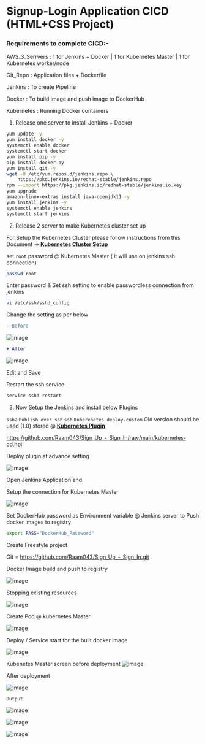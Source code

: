 # Signup-Login Application CICD (HTML+CSS Project)

### Requirements to complete CICD:- 

AWS_3_Serrvers : 1 for Jenkins + Docker | 1 for Kubernetes Master | 1 for Kubernetes worker/node

Git_Repo : Application files + Dockerfile

Jenkins : To create Pipeline

Docker : To build image and push image to DockerHub

Kubernetes : Running Docker containers

1. Release one server to install Jenkins + Docker

```sh
yum update -y
yum install docker -y
systemctl enable docker
systemctl start docker
yum install pip -y
pip install docker-py
yum install git -y
wget -O /etc/yum.repos.d/jenkins.repo \
    https://pkg.jenkins.io/redhat-stable/jenkins.repo
rpm --import https://pkg.jenkins.io/redhat-stable/jenkins.io.key
yum upgrade
amazon-linux-extras install java-openjdk11 -y
yum install jenkins -y
systemctl enable jenkins
systemctl start jenkins
```
2. Release 2 server to make Kubernetes cluster set up

For Setup the Kubernetes Cluster please follow instructions from this Document => **[Kubernetes Cluster Setup](https://github.com/Raam043/Projects/blob/main/Kubernetes_Project-1-Kubeadm.md)**

set `root` password @ Kubernetes Master ( it will use on jenkins ssh connection)
```sh
passwd root
```
Enter password & Set ssh setting to enable passwordless connection from jenkins
```sh
vi /etc/ssh/sshd_config
```
Change the setting as per below

```diff
- Before 
```
![image](https://user-images.githubusercontent.com/111989928/198711105-0672a166-bf18-4922-a0dd-074bf7f75f8d.png)
```diff
+ After
```
![image](https://user-images.githubusercontent.com/111989928/198711366-3b7384d3-e18c-42c4-b966-149aeaefbcd6.png)

Edit and Save 

Restart the ssh service
```sh
service sshd restart
```


3. Now Setup the Jenkins and install below Plugins

`ssh2`
`Publish over ssh`
`ssh`
`Kuberenetes deploy-custom` Old version should be used (1.0) stored @ **[Kubernetes Plugin](https://github.com/Raam043/Sign_Up_-_Sign_In/blob/main/kubernetes-cd.hpi)**

https://github.com/Raam043/Sign_Up_-_Sign_In/raw/main/kubernetes-cd.hpi

Deploy plugin at advance setting

![image](https://user-images.githubusercontent.com/111989928/200244582-63b42e64-93da-47d3-88d2-887f995d9687.png)


Open Jenkins Application and 

Setup the connection for Kubernetes Master


![image](https://user-images.githubusercontent.com/111989928/200245147-069f0a9c-514d-4943-b65f-b972e26bc569.png)




Set DockerHub password as Environment variable @ Jenkins server to Push docker images to registry 
```sh
export PASS="DockerHub_Password"
```


Create Freestyle project 

Git = https://github.com/Raam043/Sign_Up_-_Sign_In.git

Docker Image build and push to registry

![image](https://user-images.githubusercontent.com/111989928/200188455-df406846-e795-489f-90d9-542f803e3b55.png)

Stopping existing resources 

![image](https://user-images.githubusercontent.com/111989928/200188477-51c59996-d68b-43f3-9435-e1cd213295b5.png)

Create Pod @ kubernetes Master

![image](https://user-images.githubusercontent.com/111989928/200188526-38fc4b91-f72d-4ab4-8df4-653c17952c99.png)

Deploy / Service start for the built docker image

![image](https://user-images.githubusercontent.com/111989928/200188558-df71b32c-0348-42b6-8e2c-0b94a0acf11f.png)


Kubenetes Master screen before deployment
![image](https://user-images.githubusercontent.com/111989928/200178676-c992b34b-cad8-49fd-bfe6-1a40b1f8e901.png)

After deployment 

![image](https://user-images.githubusercontent.com/111989928/200187426-e23b577f-5568-479c-9f91-7c863adbfa75.png)



`Output`


![image](https://user-images.githubusercontent.com/111989928/200188753-d92aad4c-f660-47a3-89a9-7864702598ac.png)


![image](https://user-images.githubusercontent.com/111989928/200188737-177e2ba2-bd7e-40d4-b754-6b0c446a1e98.png)

![image](https://user-images.githubusercontent.com/111989928/200188772-487730b2-5961-47db-806a-fe8b4366f11e.png)






